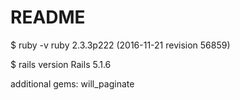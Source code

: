# README

$ ruby -v
ruby 2.3.3p222 (2016-11-21 revision 56859)

$ rails version
Rails 5.1.6

additional gems:
will_paginate
